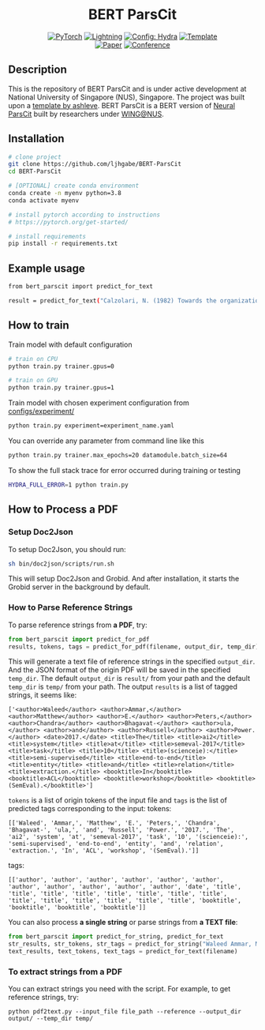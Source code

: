 

<div align="center">
   
# BERT ParsCit

<a href="https://pytorch.org/get-started/locally/"><img alt="PyTorch" src="https://img.shields.io/badge/PyTorch-ee4c2c?logo=pytorch&logoColor=white"></a>
<a href="https://pytorchlightning.ai/"><img alt="Lightning" src="https://img.shields.io/badge/-Lightning-792ee5?logo=pytorchlightning&logoColor=white"></a>
<a href="https://hydra.cc/"><img alt="Config: Hydra" src="https://img.shields.io/badge/Config-Hydra-89b8cd"></a>
<a href="https://github.com/ashleve/lightning-hydra-template"><img alt="Template" src="https://img.shields.io/badge/-Lightning--Hydra--Template-017F2F?style=flat&logo=github&labelColor=gray"></a><br>
[![Paper](http://img.shields.io/badge/paper-arxiv.1001.2234-B31B1B.svg)](https://www.nature.com/articles/nature14539)
[![Conference](http://img.shields.io/badge/AnyConference-year-4b44ce.svg)](https://papers.nips.cc/paper/2020)

</div>

## Description

This is the repository of BERT ParsCit and is under active development at National University of Singapore (NUS), Singapore. The project was built upon a [template by ashleve](https://github.com/ashleve/lightning-hydra-template).
BERT ParsCit is a BERT version of [Neural ParsCit](https://github.com/WING-NUS/Neural-ParsCit) built by researchers under [WING@NUS](https://wing.comp.nus.edu.sg/).

## Installation

```bash
# clone project
git clone https://github.com/ljhgabe/BERT-ParsCit
cd BERT-ParsCit

# [OPTIONAL] create conda environment
conda create -n myenv python=3.8
conda activate myenv

# install pytorch according to instructions
# https://pytorch.org/get-started/

# install requirements
pip install -r requirements.txt
```

## Example usage

```bash
from bert_parscit import predict_for_text

result = predict_for_text("Calzolari, N. (1982) Towards the organization of lexical definitions on a database structure. In E. Hajicova (Ed.), COLING '82 Abstracts, Charles University, Prague, pp.61-64.")
```

## How to train

Train model with default configuration

```bash
# train on CPU
python train.py trainer.gpus=0

# train on GPU
python train.py trainer.gpus=1
```

Train model with chosen experiment configuration from [configs/experiment/](configs/experiment/)

```bash
python train.py experiment=experiment_name.yaml
```

You can override any parameter from command line like this

```bash
python train.py trainer.max_epochs=20 datamodule.batch_size=64
```

To show the full stack trace for error occurred during training or testing

```bash
HYDRA_FULL_ERROR=1 python train.py
```

## How to Process a PDF
###  Setup Doc2Json
To setup Doc2Json, you should run:
```bash
sh bin/doc2json/scripts/run.sh
```
This will setup Doc2Json and Grobid. And after installation, it starts the Grobid server in the background by default.


### How to Parse Reference Strings

To parse reference strings from **a PDF**, try:
```python
from bert_parscit import predict_for_pdf
results, tokens, tags = predict_for_pdf(filename, output_dir, temp_dir)
```
This will generate a text file of reference strings in the specified `output_dir`.
And the JSON format of the origin PDF will be saved in the specified `temp_dir`. 
The default `output_dir` is `result/` from your path and the default `temp_dir` is `temp/` from your path.
The output `results` is a list of tagged strings, it seems like:
```
['<author>Waleed</author> <author>Ammar,</author> <author>Matthew</author> <author>E.</author> <author>Peters,</author> <author>Chandra</author> <author>Bhagavat-</author> <author>ula,</author> <author>and</author> <author>Russell</author> <author>Power.</author> <date>2017.</date> <title>The</title> <title>ai2</title> <title>system</title> <title>at</title> <title>semeval-2017</title> <title>task</title> <title>10</title> <title>(scienceie):</title> <title>semi-supervised</title> <title>end-to-end</title> <title>entity</title> <title>and</title> <title>relation</title> <title>extraction.</title> <booktitle>In</booktitle> <booktitle>ACL</booktitle> <booktitle>workshop</booktitle> <booktitle>(SemEval).</booktitle>']
```

`tokens` is a list of origin tokens of the input file and `tags` is the list of predicted tags corresponding to the input:
tokens:
```
[['Waleed', 'Ammar,', 'Matthew', 'E.', 'Peters,', 'Chandra', 'Bhagavat-', 'ula,', 'and', 'Russell', 'Power.', '2017.', 'The', 'ai2', 'system', 'at', 'semeval-2017', 'task', '10', '(scienceie):', 'semi-supervised', 'end-to-end', 'entity', 'and', 'relation', 'extraction.', 'In', 'ACL', 'workshop', '(SemEval).']]
```
tags:
```
[['author', 'author', 'author', 'author', 'author', 'author', 'author', 'author', 'author', 'author', 'author', 'date', 'title', 'title', 'title', 'title', 'title', 'title', 'title', 'title', 'title', 'title', 'title', 'title', 'title', 'title', 'booktitle', 'booktitle', 'booktitle', 'booktitle']]
```

You can also process **a single string** or parse strings from **a TEXT file**:
```python
from bert_parscit import predict_for_string, predict_for_text
str_results, str_tokens, str_tags = predict_for_string("Waleed Ammar, Matthew E. Peters, Chandra Bhagavat- ula, and Russell Power. 2017. The ai2 system at semeval-2017 task 10 (scienceie): semi-supervised end-to-end entity and relation extraction. In ACL workshop (SemEval).")
text_results, text_tokens, text_tags = predict_for_text(filename)
```

### To extract strings from a PDF
You can extract strings you need with the script. 
For example, to get reference strings, try:
```console
python pdf2text.py --input_file file_path --reference --output_dir output/ --temp_dir temp/
```
 
